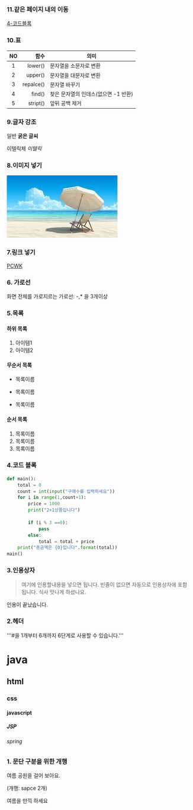 ### 11.같은 페이지 내의 이동
[4-코드블록](#4코드-블록)

### 10.표
|NO|함수|의미|
|:-----------------------------:|-----------------------------:|-----------------------------|
|1|lower()|문자열을 소문자로 변환|
|2|upper()|문자열을 대문자로 변환|
|3|repalce()|문자열 바꾸기|
|4|find()|찾은 문자열의 인데스(없으면 -1 반환)|
|5|stript()|앞뒤 공백 제거|

### 9.글자 강조
일반 **굵은 글씨**

 
이텔릭체 *이텔릭*

### 8.이미지 넣기
![여름](https://github.com/ODH125/markdown20230717/blob/main/abc.jpeg)

### 7.링크 넣기
[PCWK](https://cafe.daum.net/pcwk)

### 6. 가로선
화면 전체를 가로지르는 가로선: -,* 을 3개이상

### 5.목록
#### 하위 목록
1.  아이템1
2.  아이템2

#### 무순서 목록
* 목록이름
- 목록이름
+ 목록이름

#### 순서 목록
1. 목록이름
2. 목록이름
3. 목록이름

### 4.코드 블록


```python
def main():
    total = 0
    count = int(input("구매수를 입력하세요"))
    for i in range(1,count+1):
        price = 1000
        print("2+1상품입니다")

        if (i % 3 ==0):
            pass
        else:
            total = total + price
    print("총금액은 {0}입니다".format(total))
main()
```

### 3.인용상자
 
> 여기에 인용할내용을 넣으면 됩니다.
> 빈줄이 없으면 자동으로 인용상자에 포함 됩니다.
식사 맛나게 하셨나요.

인용이 끝났습니다.

### 2.헤더
'''#을 1개부터 6개까지 6단계로 사용할 수 있습니다.'''
# java
## html
### css
#### javascript
##### JSP
###### spring

### 1. 문단 구분을 위한 개행
여름 공원을 걸어 보아요.


(개행: sapce 2개)

  
여름을 만끽 하세요
